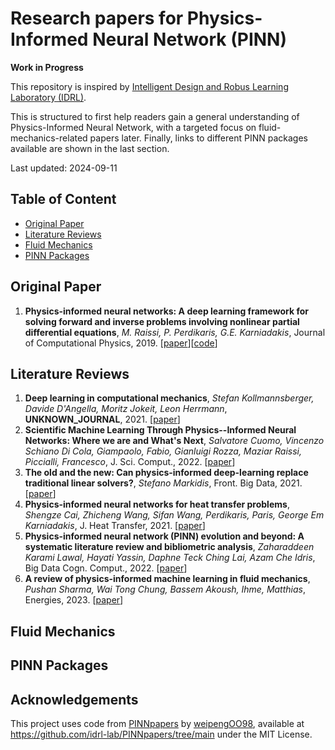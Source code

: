 # Research papers for Physics-Informed Neural Network (PINN)
**Work in Progress**

This repository is inspired by [Intelligent Design and Robus Learning Laboratory (IDRL)](https://github.com/idrl-lab/PINNpapers?tab=readme-ov-file).

This is structured to first help readers gain a general understanding of Physics-Informed Neural Network, with a targeted focus on fluid-mechanics-related papers later. Finally, links to different PINN packages available are shown in the last section.

Last updated: 2024-09-11


## Table of Content
- [Original Paper](#original-paper)
- [Literature Reviews](#literature-reviews)
- [Fluid Mechanics](#fluid-mechanics)
- [PINN Packages](#pinn-packages)
## Original Paper
1. **Physics-informed neural networks: A deep learning framework for solving forward and inverse problems involving nonlinear partial differential equations**, *M. Raissi, P. Perdikaris, G.E. Karniadakis*, Journal of Computational Physics, 2019. [[paper](https://www.sciencedirect.com/science/article/pii/S0021999118307125)][[code](https://github.com/maziarraissi/PINNs)]
## Literature Reviews
1. **Deep learning in computational mechanics**, *Stefan Kollmannsberger, Davide D'Angella, Moritz Jokeit, Leon Herrmann*, **UNKNOWN_JOURNAL**, 2021. [[paper](http://dx.doi.org/10.1007/978-3-030-76587-3)]
2. **Scientific Machine Learning Through Physics--Informed Neural
Networks: Where we are and What's Next**, *Salvatore Cuomo, Vincenzo Schiano Di Cola, Giampaolo,
Fabio, Gianluigi Rozza, Maziar Raissi, Piccialli,
Francesco*, J. Sci. Comput., 2022. [[paper](https://arxiv.org/abs/2201.05624)]
3. **The old and the new: Can physics-informed deep-learning replace
traditional linear solvers?**, *Stefano Markidis*, Front. Big Data, 2021. [[paper](https://arxiv.org/abs/2103.09655)]
4. **Physics-informed neural networks for heat transfer problems**, *Shengze Cai, Zhicheng Wang, Sifan Wang, Perdikaris,
Paris, George Em Karniadakis*, J. Heat Transfer, 2021. [[paper](https://doi.org/10.1115/1.4050542)]
5. **Physics-informed neural network (PINN) evolution and beyond: A
systematic literature review and bibliometric analysis**, *Zaharaddeen Karami Lawal, Hayati Yassin, Daphne
Teck Ching Lai, Azam Che Idris*, Big Data Cogn. Comput., 2022. [[paper](https://doi.org/10.3390/bdcc6040140)]
6. **A review of physics-informed machine learning in fluid mechanics**, *Pushan Sharma, Wai Tong Chung, Bassem Akoush, Ihme,
Matthias*, Energies, 2023. [[paper](https://doi.org/10.3390/en16052343)]
## Fluid Mechanics
## PINN Packages

## Acknowledgements

This project uses code from [PINNpapers](https://github.com/idrl-lab/PINNpapers/tree/main) by [weipengOO98](https://github.com/idrl-lab/PINNpapers/commits?author=weipengOO98), available at https://github.com/idrl-lab/PINNpapers/tree/main under the MIT License.